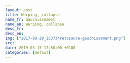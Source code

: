 ```yaml
---
layout: post
title: Warping,_collapse
name_fr: Gauchissement
name_en: Warping, collapse
desc_fr: 
desc_en: 
img: ["2017-08-29_153734retassure-gauchissement.png"]
src: 
date: 2019-03-15 17:58:00 +0100
categories: [Défaut]
---
```


